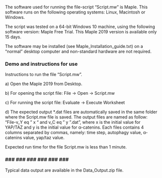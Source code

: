 The software used for running the file-script “Script.mw” is Maple. This software runs on the following operating systems: Linux, Macintosh or Windows. 

The script was tested on a 64-bit Windows 10 machine, using the following software version: Maple Free Trial. This Maple 2019 version is available only 15 days. 

The software may be installed (see Maple_Installation_guide.txt) on a “normal” desktop computer and non-standard hardware are not required.


### Demo and instructions for use

Instructions to run the file “Script.mw”.

a)	Open the Maple 2019 from Desktop. 

b)	For opening the script file: File -> Open -> Script.mw

c)	For running the script file: Evaluate -> Execute Worksheet

d)	The expected output *.dat files are automatically saved in the same folder where the Script.mw file is saved. The output files are named as follow: “File-v_Y eq ” x “ and v_C eq ” y ”.dat”, where x is the initial value for YAP/TAZ and y is the initial value for α-catenins.
	Each files contains 4 columns separated by commas, namely: time step, autophagy value, α-catenins value, yap/taz value.

Expected run time for the file Script.mw is less than 1 minute.

### ### ### ### ### ### ### ### 

Typical data output are available in the Data_Output.zip file.
